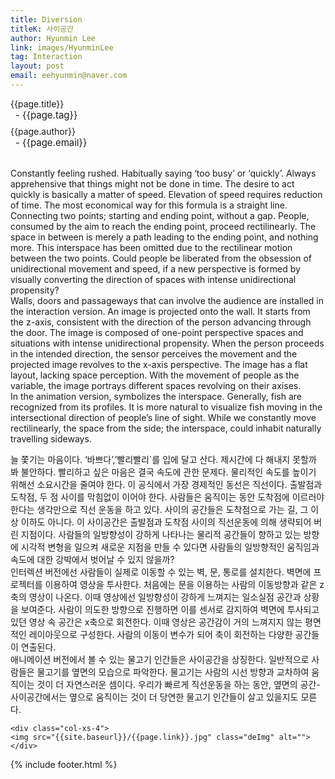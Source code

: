 ```yaml
---
title: Diversion
titleK: 사이공간
author: Hyunmin Lee
link: images/HyunminLee
tag: Interaction
layout: post
email: eehyunmin@naver.com
---	
```


<div class="container">

<div class="deDep">
{{page.title}}<br>
<p style="font-size:15px; margin:0px; padding:0px 0px 0px 8px; margin:0px 0px 8px 0px;">- {{page.tag}}</p>
{{page.author}}<br>
<p style="font-size:15px; margin:0px; padding:0px 0px 0px 8px;">- {{page.email}}</p>
</div>

<br>

<div class="det lato">

<!--영문-->

Constantly feeling rushed. Habitually saying ‘too busy’ or ‘quickly’. Always apprehensive that things might not be done in time. The desire to act quickly is basically a matter of speed. Elevation of speed requires reduction of time. The most economical way for this formula is a straight line. Connecting two points; starting and ending point, without a gap. People, consumed by the aim to reach the ending point, proceed rectilinearly. The space in between is merely a path leading to the ending point, and nothing more. This interspace has been omitted due to the rectilinear motion between the two points. Could people be liberated from the obsession of unidirectional movement and speed, if a new perspective is formed by visually converting the direction of spaces with intense unidirectional propensity?
<br>
Walls, doors and passageways that can involve the audience are installed in the interaction version. An image is projected onto the wall. It starts from the z-axis, consistent with the direction of the person advancing through the door. The image is composed of one-point perspective spaces and situations with intense unidirectional propensity. When the person proceeds in the intended direction, the sensor perceives the movement and the projected image revolves to the x-axis perspective. The image has a flat layout, lacking space perception. With the movement of people as the variable, the image portrays different spaces revolving on their axises.
<br>
In the animation version, <mer-people> symbolizes the interspace. Generally, fish are recognized from its profiles. It is more natural to visualize fish moving in the intersectional direction of people’s line of sight. While we constantly move rectilinearly, the space from the side; the interspace, could inhabit <mer-people> naturally travelling sideways.
 
<!--영문-->

</div>


<div class="noto">
<!--국문-->

늘 쫓기는 마음이다. ‘바쁘다’,’빨리빨리`를 입에 달고 산다. 제시간에 다 해내지 못할까 봐 불안하다. 빨리하고 싶은 마음은 결국 속도에 관한 문제다. 물리적인 속도를 높이기 위해선 소요시간을 줄여야 한다. 이 공식에서 가장 경제적인 동선은 직선이다. 출발점과 도착점, 두 점 사이를 막힘없이 이어야 한다. 사람들은 움직이는 동안 도착점에 이르러야 한다는 생각만으로 직선 운동을 하고 있다. 사이의 공간들은 도착점으로 가는 길, 그 이상 이하도 아니다. 이 사이공간은 출발점과 도착점 사이의 직선운동에 의해 생략되어 버린 지점이다. 사람들의 일방향성이 강하게 나타나는  물리적 공간들이 향하고 있는 방향에 시각적 변형을 일으켜 새로운 지점을 만들 수 있다면 사람들의 일방향적인 움직임과 속도에 대한 강박에서 벗어날 수 있지 않을까?
<br>
인터렉션 버전에선 사람들이 실제로 이동할 수 있는 벽, 문, 통로를 설치한다. 벽면에 프로젝터를 이용하여 영상을 투사한다. 처음에는 문을 이용하는 사람의 이동방향과 같은 z축의 영상이 나온다. 이때 영상에선 일방향성이 강하게 느껴지는 일소실점 공간과 상황을 보여준다. 사람이 의도한 방향으로 진행하면 이를 센서로 감지하여 벽면에 투사되고 있던 영상 속 공간은 x축으로 회전한다. 이때 영상은 공간감이 거의 느껴지지 않는 평면적인 레이아웃으로 구성한다. 사람의 이동이 변수가 되어 축이 회전하는 다양한 공간들이 연출된다. 
<br>
애니메이션 버전에서 볼 수 있는 물고기 인간들은  사이공간을 상징한다.  일반적으로 사람들은 물고기를 옆면의 모습으로 파악한다.  물고기는 사람의 시선 방향과 교차하여 움직이는 것이 더 자연스러운 셈이다.  우리가 빠르게 직선운동을 하는 동안, 옆면의 공간- 사이공간에서는 옆으로 움직이는 것이 더 당연한 물고기 인간들이 살고 있을지도 모른다.

<!--국문-->

</div>

<div class="row noto">
	
	<div class="col-xs-4">
	<img src="{{site.baseurl}}/{{page.link}}.jpg" class="deImg" alt=""></div>
	
</div>

	

</div> 

{% include footer.html %}